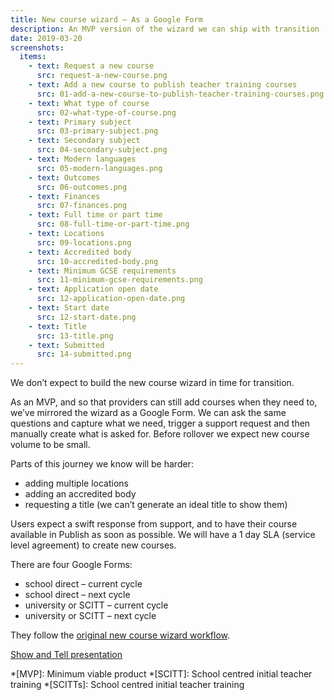 ```yaml
---
title: New course wizard – As a Google Form
description: An MVP version of the wizard we can ship with transition
date: 2019-03-20
screenshots:
  items:
    - text: Request a new course
      src: request-a-new-course.png
    - text: Add a new course to publish teacher training courses
      src: 01-add-a-new-course-to-publish-teacher-training-courses.png
    - text: What type of course
      src: 02-what-type-of-course.png
    - text: Primary subject
      src: 03-primary-subject.png
    - text: Secondary subject
      src: 04-secondary-subject.png
    - text: Modern languages
      src: 05-modern-languages.png
    - text: Outcomes
      src: 06-outcomes.png
    - text: Finances
      src: 07-finances.png
    - text: Full time or part time
      src: 08-full-time-or-part-time.png
    - text: Locations
      src: 09-locations.png
    - text: Accredited body
      src: 10-accredited-body.png
    - text: Minimum GCSE requirements
      src: 11-minimum-gcse-requirements.png
    - text: Application open date
      src: 12-application-open-date.png
    - text: Start date
      src: 12-start-date.png
    - text: Title
      src: 13-title.png
    - text: Submitted
      src: 14-submitted.png
---
```


We don’t expect to build the new course wizard in time for transition.

As an MVP, and so that providers can still add courses when they need to, we’ve mirrored the wizard as a Google Form. We can ask the same questions and capture what we need, trigger a support request and then manually create what is asked for. Before rollover we expect new course volume to be small.

Parts of this journey we know will be harder:

- adding multiple locations
- adding an accredited body
- requesting a title (we can’t generate an ideal title to show them)

Users expect a swift response from support, and to have their course available in Publish as soon as possible. We will have a 1 day SLA (service level agreement) to create new courses.

There are four Google Forms:

- school direct – current cycle
- school direct – next cycle
- university or SCITT – current cycle
- university or SCITT – next cycle

They follow the [original new course wizard workflow](https://docs.google.com/drawings/d/1DAhz464j1XDyQPoOH0adIwAceUwuGU1rqsWkVn8ZQ8I/edit).

[Show and Tell presentation](https://docs.google.com/presentation/d/12U_mRFKxSpDDA6_FX1D9j1CHZgRCcIH_boK7zo4S6AE/edit#slide=id.g50b74472f0_12_27)

*[MVP]: Minimum viable product
*[SCITT]: School centred initial teacher training
*[SCITTs]: School centred initial teacher training
